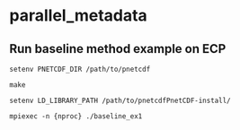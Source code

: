 # parallel_metadata

## Run baseline method example on ECP
```
setenv PNETCDF_DIR /path/to/pnetcdf 

make

setenv LD_LIBRARY_PATH /path/to/pnetcdfPnetCDF-install/

mpiexec -n {nproc} ./baseline_ex1

```